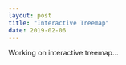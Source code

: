 ```yaml
---
layout: post
title: "Interactive Treemap"
date: 2019-02-06
---
```


Working on interactive treemap...

<style>

    #example rect {
      fill: steelblue;
    }

    #example text {
      fill: white;
      font: 10px sans-serif;
      text-anchor: end;
    }

</style>

<svg class="chart"></svg>

<script src="https://d3js.org/d3.v3.min.js" charset="utf-8"></script>
<script src="https://ajander.github.io/js/treemap.js"></script>